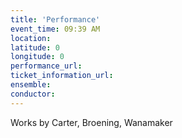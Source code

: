 ```yaml
---
title: 'Performance'
event_time: 09:39 AM
location: 
latitude: 0
longitude: 0
performance_url: 
ticket_information_url: 
ensemble: 
conductor: 
---
```

<p>Works by Carter, Broening, Wanamaker</p>